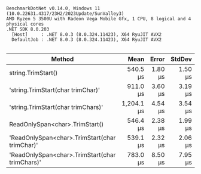 ```

BenchmarkDotNet v0.14.0, Windows 11 (10.0.22631.4317/23H2/2023Update/SunValley3)
AMD Ryzen 5 3500U with Radeon Vega Mobile Gfx, 1 CPU, 8 logical and 4 physical cores
.NET SDK 8.0.203
  [Host]     : .NET 8.0.3 (8.0.324.11423), X64 RyuJIT AVX2
  DefaultJob : .NET 8.0.3 (8.0.324.11423), X64 RyuJIT AVX2


```
| Method                                         | Mean       | Error   | StdDev  | Gen0     | Allocated |
|----------------------------------------------- |-----------:|--------:|--------:|---------:|----------:|
| string.TrimStart()                             |   540.5 μs | 1.80 μs | 1.50 μs |        - |         - |
| &#39;string.TrimStart(char trimChar)&#39;              |   911.0 μs | 3.60 μs | 3.19 μs | 290.0391 |  607024 B |
| &#39;string.TrimStart(char trimChars)&#39;             | 1,204.1 μs | 4.54 μs | 3.54 μs | 568.3594 | 1188945 B |
| ReadOnlySpan&lt;char&gt;.TrimStart()                 |   546.4 μs | 2.38 μs | 1.99 μs |        - |         - |
| &#39;ReadOnlySpan&lt;char&gt;.TrimStart(char trimChar)&#39;  |   539.1 μs | 2.32 μs | 2.06 μs |        - |         - |
| &#39;ReadOnlySpan&lt;char&gt;.TrimStart(char trimChars)&#39; |   783.0 μs | 8.50 μs | 7.95 μs |        - |         - |
